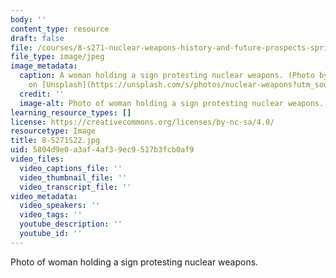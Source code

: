 ```yaml
---
body: ''
content_type: resource
draft: false
file: /courses/8-s271-nuclear-weapons-history-and-future-prospects-spring-2022/8-s271s22.jpg
file_type: image/jpeg
image_metadata:
  caption: A woman holding a sign protesting nuclear weapons. (Photo by [Maria Oswalt](https://unsplash.com/@mcoswalt?utm_source=unsplash&utm_medium=referral&utm_content=creditCopyText)
    on [Unsplash](https://unsplash.com/s/photos/nuclear-weapons?utm_source=unsplash&utm_medium=referral&utm_content=creditCopyText))
  credit: ''
  image-alt: Photo of woman holding a sign protesting nuclear weapons.
learning_resource_types: []
license: https://creativecommons.org/licenses/by-nc-sa/4.0/
resourcetype: Image
title: 8-S271S22.jpg
uid: 5804d9e0-a3af-4af3-9ec9-517b3fcb0af9
video_files:
  video_captions_file: ''
  video_thumbnail_file: ''
  video_transcript_file: ''
video_metadata:
  video_speakers: ''
  video_tags: ''
  youtube_description: ''
  youtube_id: ''
---
```

Photo of woman holding a sign protesting nuclear weapons.